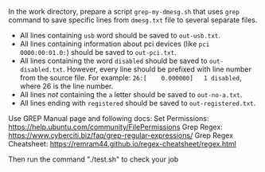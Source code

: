 In the work directory, prepare a script `grep-my-dmesg.sh` that uses `grep` command to save specific lines from `dmesg.txt` file to several separate files.

- All lines containing `usb` word should be saved to `out-usb.txt`.
- All lines containing information about pci devices (like `pci 0000:00:01.0:`) should be saved to `out-pci.txt`.
- All lines containing the word `disabled` should be saved to `out-disabled.txt`. However, every line should be prefixed with line number from the source file. For example: `26:[    0.000000]   1 disabled`, where 26 is the line number.
- All lines _not_ containing the `a` letter should be saved to `out-no-a.txt`.
- All lines ending with `registered` should be saved to `out-registered.txt`.

Use GREP Manual page and following docs:
Set Permissions: https://help.ubuntu.com/community/FilePermissions
Grep Regex: https://www.cyberciti.biz/faq/grep-regular-expressions/
Grep Regex Cheatsheet: https://remram44.github.io/regex-cheatsheet/regex.html

Then run the command "./test.sh" to check your job



